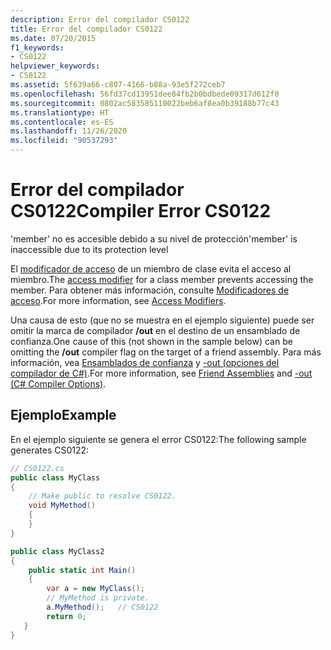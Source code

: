 ```yaml
---
description: Error del compilador CS0122
title: Error del compilador CS0122
ms.date: 07/20/2015
f1_keywords:
- CS0122
helpviewer_keywords:
- CS0122
ms.assetid: 5f639a66-c807-4166-b88a-93e5f272ceb7
ms.openlocfilehash: 56fd37cd13951dee84fb2b0bdbede09317d612f0
ms.sourcegitcommit: 0802ac583585110022beb6af8ea0b39188b77c43
ms.translationtype: HT
ms.contentlocale: es-ES
ms.lasthandoff: 11/26/2020
ms.locfileid: "90537293"
---
```

# <a name="compiler-error-cs0122"></a><span data-ttu-id="171c8-103">Error del compilador CS0122</span><span class="sxs-lookup"><span data-stu-id="171c8-103">Compiler Error CS0122</span></span>

<span data-ttu-id="171c8-104">'member' no es accesible debido a su nivel de protección</span><span class="sxs-lookup"><span data-stu-id="171c8-104">'member' is inaccessible due to its protection level</span></span>

 <span data-ttu-id="171c8-105">El [modificador de acceso](../keywords/index.md) de un miembro de clase evita el acceso al miembro.</span><span class="sxs-lookup"><span data-stu-id="171c8-105">The [access modifier](../keywords/index.md) for a class member prevents accessing the member.</span></span> <span data-ttu-id="171c8-106">Para obtener más información, consulte [Modificadores de acceso](../../programming-guide/classes-and-structs/access-modifiers.md).</span><span class="sxs-lookup"><span data-stu-id="171c8-106">For more information, see [Access Modifiers](../../programming-guide/classes-and-structs/access-modifiers.md).</span></span>

 <span data-ttu-id="171c8-107">Una causa de esto (que no se muestra en el ejemplo siguiente) puede ser omitir la marca de compilador **/out** en el destino de un ensamblado de confianza.</span><span class="sxs-lookup"><span data-stu-id="171c8-107">One cause of this (not shown in the sample below) can be omitting the **/out** compiler flag on the target of a friend assembly.</span></span> <span data-ttu-id="171c8-108">Para más información, vea [Ensamblados de confianza](../../../standard/assembly/friend.md) y [-out (opciones del compilador de C#)](../compiler-options/out-compiler-option.md).</span><span class="sxs-lookup"><span data-stu-id="171c8-108">For more information, see [Friend Assemblies](../../../standard/assembly/friend.md) and [-out (C# Compiler Options)](../compiler-options/out-compiler-option.md).</span></span>

## <a name="example"></a><span data-ttu-id="171c8-109">Ejemplo</span><span class="sxs-lookup"><span data-stu-id="171c8-109">Example</span></span>

 <span data-ttu-id="171c8-110">En el ejemplo siguiente se genera el error CS0122:</span><span class="sxs-lookup"><span data-stu-id="171c8-110">The following sample generates CS0122:</span></span>

```csharp
// CS0122.cs
public class MyClass
{
    // Make public to resolve CS0122.
    void MyMethod()
    {
    }
}

public class MyClass2
{
    public static int Main()
    {  
        var a = new MyClass();  
        // MyMethod is private.
        a.MyMethod();   // CS0122
        return 0;
   }
}
```
